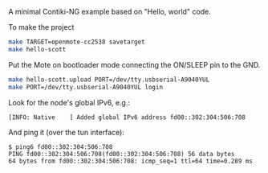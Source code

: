A minimal Contiki-NG example based on "Hello, world" code.

To make the project

```bash
make TARGET=openmote-cc2538 savetarget
make hello-scott
```

Put the Mote on bootloader mode connecting the ON/SLEEP pin to the GND.

```bash
make hello-scott.upload PORT=/dev/tty.usbserial-A9040YUL
make PORT=/dev/tty.usbserial-A9040YUL login
```

Look for the node's global IPv6, e.g.:
```
[INFO: Native    ] Added global IPv6 address fd00::302:304:506:708
```

And ping it (over the tun interface):
```
$ ping6 fd00::302:304:506:708
PING fd00::302:304:506:708(fd00::302:304:506:708) 56 data bytes
64 bytes from fd00::302:304:506:708: icmp_seq=1 ttl=64 time=0.289 ms
```
